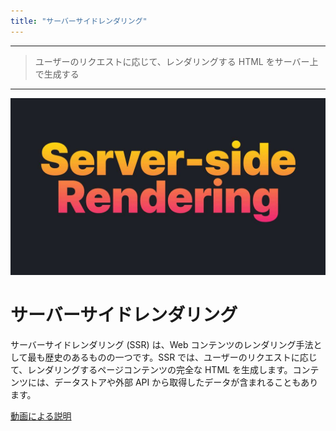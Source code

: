 ```yaml
---
title: "サーバーサイドレンダリング"
---
```


---

> ユーザーのリクエストに応じて、レンダリングする HTML をサーバー上で生成する

---

![](/images/learning-patterns/server-side-rendering-1280w.jpg)

# サーバーサイドレンダリング

サーバーサイドレンダリング (SSR) は、Web コンテンツのレンダリング手法として最も歴史のあるものの一つです。SSR では、ユーザーのリクエストに応じて、レンダリングするページコンテンツの完全な HTML を生成します。コンテンツには、データストアや外部 API から取得したデータが含まれることもあります。

<!-- TODO: mov どうする？ -->
[動画による説明](https://res.cloudinary.com/ddxwdqwkr/video/upload/v1617495417/patterns.dev/serverside-rendering-1.mov)
